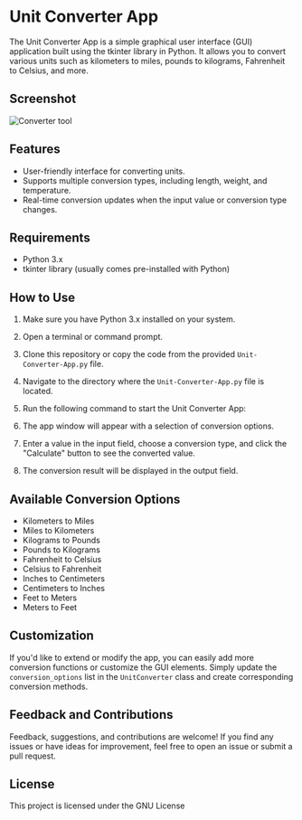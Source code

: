 # Unit Converter App

The Unit Converter App is a simple graphical user interface (GUI) application built using the tkinter library in Python. It allows you to convert various units such as kilometers to miles, pounds to kilograms, Fahrenheit to Celsius, and more.

## Screenshot
![Converter tool](https://github.com/CharlesFabicki/Converter.Tool/assets/103677730/aadd5920-936e-4660-a395-762486fb1ddb)

## Features

- User-friendly interface for converting units.
- Supports multiple conversion types, including length, weight, and temperature.
- Real-time conversion updates when the input value or conversion type changes.

## Requirements

- Python 3.x
- tkinter library (usually comes pre-installed with Python)

## How to Use

1. Make sure you have Python 3.x installed on your system.

2. Open a terminal or command prompt.

3. Clone this repository or copy the code from the provided `Unit-Converter-App.py` file.

4. Navigate to the directory where the `Unit-Converter-App.py` file is located.

5. Run the following command to start the Unit Converter App:

6. The app window will appear with a selection of conversion options.

7. Enter a value in the input field, choose a conversion type, and click the "Calculate" button to see the converted value.

8. The conversion result will be displayed in the output field.

## Available Conversion Options

- Kilometers to Miles
- Miles to Kilometers
- Kilograms to Pounds
- Pounds to Kilograms
- Fahrenheit to Celsius
- Celsius to Fahrenheit
- Inches to Centimeters
- Centimeters to Inches
- Feet to Meters
- Meters to Feet

## Customization

If you'd like to extend or modify the app, you can easily add more conversion functions or customize the GUI elements. Simply update the `conversion_options` list in the `UnitConverter` class and create corresponding conversion methods.

## Feedback and Contributions

Feedback, suggestions, and contributions are welcome! If you find any issues or have ideas for improvement, feel free to open an issue or submit a pull request.

## License

This project is licensed under the GNU License

